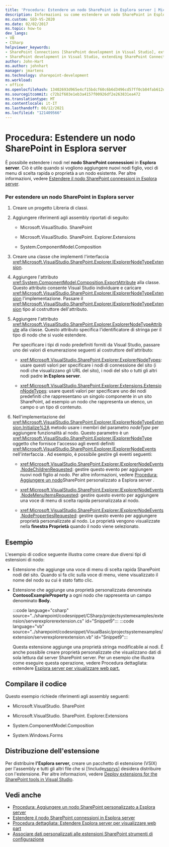 ```yaml
---
title: 'Procedura: Estendere un nodo SharePoint in Esplora server | Microsoft Docs'
description: Informazioni su come estendere un nodo SharePoint in Esplora server usando il SharePoint Connections.
ms.custom: SEO-VS-2020
ms.date: 02/02/2017
ms.topic: how-to
dev_langs:
- VB
- CSharp
helpviewer_keywords:
- SharePoint Connections [SharePoint development in Visual Studio], extending a node
- SharePoint development in Visual Studio, extending SharePoint Connections node in Server Explorer
author: John-Hart
ms.author: johnhart
manager: jmartens
ms.technology: sharepoint-development
ms.workload:
- office
ms.openlocfilehash: 13402693d965e4cf15bdcf60c6b6d3496cd57ff0cb84fab612dbb48d4f346d08
ms.sourcegitcommit: c72b2f603e1eb3a4157f00926df2e263831ea472
ms.translationtype: MT
ms.contentlocale: it-IT
ms.lasthandoff: 08/12/2021
ms.locfileid: "121409566"
---
```

# <a name="how-to-extend-a-sharepoint-node-in-server-explorer"></a>Procedura: Estendere un nodo SharePoint in Esplora server
  È possibile estendere i nodi nel **nodo SharePoint connessioni** in **Esplora server**. Ciò è utile quando si vogliono aggiungere nuovi nodi figlio, voci di menu di scelta rapida o proprietà a un nodo esistente. Per altre informazioni, vedere [Estendere il nodo SharePoint connessioni in Esplora server](../sharepoint/extending-the-sharepoint-connections-node-in-server-explorer.md).

### <a name="to-extend-a-sharepoint-node-in-server-explorer"></a>Per estendere un nodo SharePoint in Esplora server

1. Creare un progetto Libreria di classi.

2. Aggiungere riferimenti agli assembly riportati di seguito:

    - Microsoft.VisualStudio. SharePoint

    - Microsoft.VisualStudio. SharePoint. Explorer.Extensions

    - System.ComponentModel.Composition

3. Creare una classe che implementi l'interfaccia <xref:Microsoft.VisualStudio.SharePoint.Explorer.IExplorerNodeTypeExtension>.

4. Aggiungere l'attributo <xref:System.ComponentModel.Composition.ExportAttribute> alla classe. Questo attributo consente Visual Studio individuare e caricare <xref:Microsoft.VisualStudio.SharePoint.Explorer.IExplorerNodeTypeExtension> l'implementazione. Passare il <xref:Microsoft.VisualStudio.SharePoint.Explorer.IExplorerNodeTypeExtension> tipo al costruttore dell'attributo.

5. Aggiungere l'attributo <xref:Microsoft.VisualStudio.SharePoint.Explorer.ExplorerNodeTypeAttribute> alla classe. Questo attributo specifica l'identificatore di stringa per il tipo di nodo che si vuole estendere.

     Per specificare i tipi di nodo predefiniti forniti da Visual Studio, passare uno dei valori di enumerazione seguenti al costruttore dell'attributo:

    - <xref:Microsoft.VisualStudio.SharePoint.Explorer.ExplorerNodeTypes>: usare questi valori per specificare i nodi di connessione del sito (i nodi che visualizzano gli URL del sito), i nodi del sito o tutti gli altri nodi padre **in Esplora server**.

    - <xref:Microsoft.VisualStudio.SharePoint.Explorer.Extensions.ExtensionNodeTypes>: usare questi valori per specificare uno dei nodi predefiniti che rappresentano un singolo componente in un sito SharePoint, ad esempio un nodo che rappresenta un elenco, un campo o un tipo di contenuto.

6. Nell'implementazione del <xref:Microsoft.VisualStudio.SharePoint.Explorer.IExplorerNodeTypeExtension.Initialize%2A> metodo usare i membri del parametro *nodeType* per aggiungere funzionalità al nodo. Questo parametro è un <xref:Microsoft.VisualStudio.SharePoint.Explorer.IExplorerNodeType> oggetto che fornisce l'accesso agli eventi definiti <xref:Microsoft.VisualStudio.SharePoint.Explorer.IExplorerNodeEvents> nell'interfaccia . Ad esempio, è possibile gestire gli eventi seguenti:

    - <xref:Microsoft.VisualStudio.SharePoint.Explorer.IExplorerNodeEvents.NodeChildrenRequested>: gestire questo evento per aggiungere nuovi nodi figlio al nodo. Per altre informazioni, vedere [Procedura: Aggiungere un nodo](../sharepoint/how-to-add-a-custom-sharepoint-node-to-server-explorer.md)SharePoint personalizzato a Esplora server .

    - <xref:Microsoft.VisualStudio.SharePoint.Explorer.IExplorerNodeEvents.NodeMenuItemsRequested>: gestire questo evento per aggiungere una voce di menu di scelta rapida personalizzata al nodo.

    - <xref:Microsoft.VisualStudio.SharePoint.Explorer.IExplorerNodeEvents.NodePropertiesRequested>: gestire questo evento per aggiungere proprietà personalizzate al nodo. Le proprietà vengono visualizzate nella **finestra Proprietà** quando il nodo viene selezionato.

## <a name="example"></a>Esempio
 L'esempio di codice seguente illustra come creare due diversi tipi di estensioni di nodo:

- Estensione che aggiunge una voce di menu di scelta rapida SharePoint nodi del sito. Quando si fa clic sulla voce di menu, viene visualizzato il nome del nodo su cui è stato fatto clic.

- Estensione che aggiunge una proprietà personalizzata denominata **ContosoExampleProperty** a ogni nodo che rappresenta un campo denominato **Body.**

  :::code language="csharp" source="../sharepoint/codesnippet/CSharp/projectsystemexamples/extension/serverexplorerextension.cs" id="Snippet9":::
  :::code language="vb" source="../sharepoint/codesnippet/VisualBasic/projectsystemexamples/extension/serverexplorerextension.vb" id="Snippet9":::

  Questa estensione aggiunge una proprietà stringa modificabile ai nodi. È anche possibile creare proprietà personalizzate che visualizzano dati di sola lettura dal server SharePoint server. Per un esempio che illustra come eseguire questa operazione, vedere Procedura dettagliata: estendere [Esplora server per visualizzare web part.](../sharepoint/walkthrough-extending-server-explorer-to-display-web-parts.md)

## <a name="compile-the-code"></a>Compilare il codice
 Questo esempio richiede riferimenti agli assembly seguenti:

- Microsoft.VisualStudio. SharePoint

- Microsoft.VisualStudio. SharePoint. Explorer.Extensions

- System.ComponentModel.Composition

- System.Windows.Forms

## <a name="deploy-the-extension"></a>Distribuzione dell'estensione
 Per distribuire **l'Esplora server,** creare un pacchetto di estensione (VSIX) per l'assembly e tutti gli altri file che si [!include[vsprvs](../sharepoint/includes/vsprvs-md.md)] desidera distribuire con l'estensione. Per altre informazioni, vedere [Deploy extensions for the SharePoint tools in Visual Studio](../sharepoint/deploying-extensions-for-the-sharepoint-tools-in-visual-studio.md).

## <a name="see-also"></a>Vedi anche
- [Procedura: Aggiungere un nodo SharePoint personalizzato a Esplora server](../sharepoint/how-to-add-a-custom-sharepoint-node-to-server-explorer.md)
- [Estendere il nodo SharePoint connessioni in Esplora server](../sharepoint/extending-the-sharepoint-connections-node-in-server-explorer.md)
- [Procedura dettagliata: Estendere Esplora server per visualizzare web part](../sharepoint/walkthrough-extending-server-explorer-to-display-web-parts.md)
- [Associare dati personalizzati alle estensioni SharePoint strumenti di configurazione](../sharepoint/associating-custom-data-with-sharepoint-tools-extensions.md)

